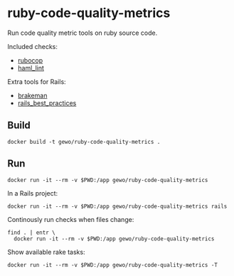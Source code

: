 # ruby-code-quality-metrics

Run code quality metric tools on ruby source code.

Included checks:

* [rubocop][]
* [haml_lint][]

Extra tools for Rails:

* [brakeman][]
* [rails_best_practices][]

## Build

    docker build -t gewo/ruby-code-quality-metrics .

## Run

    docker run -it --rm -v $PWD:/app gewo/ruby-code-quality-metrics

In a Rails project:

    docker run -it --rm -v $PWD:/app gewo/ruby-code-quality-metrics rails

Continously run checks when files change:

    find . | entr \
      docker run -it --rm -v $PWD:/app gewo/ruby-code-quality-metrics

Show available rake tasks:

    docker run -it --rm -v $PWD:/app gewo/ruby-code-quality-metrics -T

[rubocop]: https://github.com/bbatsov/rubocop/
[haml_lint]: https://github.com/brigade/haml-lint/
[brakeman]: https://github.com/presidentbeef/brakeman/
[rails_best_practices]: https://github.com/railsbp/rails_best_practices/
